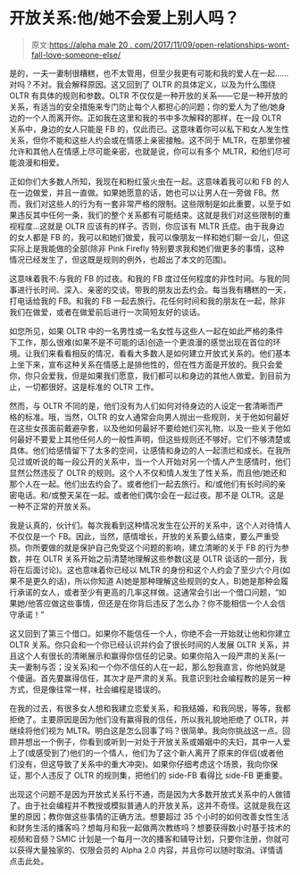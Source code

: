 # 开放关系:他/她不会爱上别人吗？

> 原文:[https://alpha male 20 . com/2017/11/09/open-relationships-wont-fall-love-someone-else/](https://alphamale20.com/2017/11/09/open-relationships-wont-fall-love-someone-else/)

是的，一夫一妻制很糟糕，也不太管用，但至少我更有可能和我的爱人在一起……对吗？不对。我会解释原因。这又回到了 OLTR 的具体定义，以及为什么围绕 OLTR 有具体的规则和参数。OLTR 不仅仅是一种开放的关系——它是一种开放的关系，有适当的安全措施来专门防止每个人都担心的问题；你的爱人为了他/她身边的一个人而离开你。正如我在这里和我的书中多次解释的那样，在一段 OLTR 关系中，身边的女人只能是 FB 的，仅此而已。这意味着你可以私下和女人发生性关系，但你不能和这些人约会或在情感上亲密接触。这不同于 MLTR，在那里你被允许和其他人在情感上尽可能亲密，也就是说，你可以有多个 MLTR，和他们尽可能浪漫和相爱。

正如你们大多数人所知，我现在和粉红萤火虫在一起。这意味着我可以和 FB 的人在一边做爱，并且一直做。如果她愿意的话，她也可以让男人在一旁做 FB。然而，我们对这些人的行为有一套非常严格的限制。这些限制是如此重要，以至于如果违反其中任何一条，我们的整个关系都有可能结束。这就是我们对这些限制的重视程度...这就是 OLTR 应该有的样子。否则，你应该有 MLTR 氏症。由于我身边的女人都是 FB 的，我可以和她们做爱，我可以像朋友一样和她们聊一会儿，但这实际上是我能做的全部(除非 Pink Firefly 特别要求我和她们做更多的事情，这种情况已经发生了，但这既是规则的例外，也超出了本文的范围)。

这意味着我不:与我的 FB 的过夜。和我的 FB 度过任何程度的非性时间。与我的同事进行长时间、深入、亲密的交谈。带我的朋友出去约会。每当我有糟糕的一天，打电话给我的 FB。和我的 FB 一起去旅行。花任何时间和我的朋友在一起，除非我们在做爱，或者在做爱前后进行一次简短友好的谈话。

如您所见，如果 OLTR 中的一名男性或一名女性与这些人一起在如此严格的条件下工作，那么很难(如果不是不可能的话)创造一个更浪漫的感觉出现在首位的环境。让我们来看看相反的情况，看看大多数人是如何建立开放式关系的。他们基本上坐下来，宣布这种关系在情感上是排他性的，但在性方面是开放的。我只会爱你，你只会爱我，但是如果我们愿意，我们都可以和身边的其他人做爱。到目前为止，一切都很好。这是标准的 OLTR 工作。

然而，与 OLTR 不同的是，他们没有为人们如何对待身边的人设定一套清晰而严格的标准。哦，当然，OLTR 的女人通常会向男人抛出一些规则，关于他如何最好在这些女孩面前戴避孕套，以及他如何最好不要给她们买礼物，以及一些关于他如何最好不要爱上其他任何人的一般性声明，但这些规则还不够好。它们不够清楚或具体。他们给感情留下了太多的空间，让感情和身边的人一起溃烂和成长。在我所见过或听说的每一段公开的关系中，当一个人开始对另一个情人产生感情时，他们显然公然违反了 OLTR 的规则。这个人不仅和情人发生了性关系，而且他/她还和那个人在一起。他们出去约会了。或者他们一起去旅行。和/或他们有长时间的亲密电话。和/或整天呆在一起。或者他们偶尔会在一起过夜。那不是 OLTR。这是一种不正常的开放关系。

我是认真的，伙计们。每次我看到这种情况发生在公开的关系中，这个人对待情人不仅仅是一个 FB。因此，当然，感情增长，开放的关系要么结束，要么严重受损。你所要做的就是保护自己免受这个问题的影响，建立清晰的关于 FB 的行为参数，并在 OLTR 关系开始之前清楚地理解这些参数(这是 OLTR 谈话的一部分，我将在后面讨论)。这也意味着你已经以 MLTR 的身份和这个人约会了至少六个月(如果不是更久的话)，所以你知道 A)她是那种理解这些规则的女人，B)她是那种会履行承诺的女人，或者至少有更高的几率这样做。这通常会引出一个借口问题，“如果她/他答应做这些事情，但还是在你背后违反了怎么办？你不能相信一个人会信守承诺！”

这又回到了第三个借口。如果你不能信任一个人，你绝不会一开始就让他和你建立 OLTR 关系。你只会和一个你已经认识并约会了很长时间的人发展 OLTR 关系，并且这个人有很长的清晰展示和赢得你信任的记录。如果你陷入一段严肃的关系(一夫一妻制与否；没关系)和一个你不信任的人在一起，那么恕我直言，你他妈就是个傻逼。首先要赢得信任，其次才是严肃的关系。我意识到社会编程教的是另一种方式，但是像往常一样，社会编程是错误的。

在我的过去，有很多女人想和我建立恋爱关系，和我结婚，和我同居，等等，我都拒绝了。主要原因是因为他们没有赢得我的信任，所以我礼貌地拒绝了 OLTR，并继续将他们视为 MLTR。明白这是怎么回事了吗？很简单。我向你挑战这一点。回顾并想出一个例子，你看到或听到一对处于开放关系或婚姻中的夫妇，其中一人爱上了(或感受到了)他们的一个情人，他们为了这个新人离开了原来的伴侣(或者他们没有，但这导致了关系中的重大冲突)。如果你仔细考虑这个场景，我向你保证，那个人违反了 OLTR 的规则集，把他们的 side-FB 看得比 side-FB 更重要。

出现这个问题不是因为开放式关系行不通，而是因为大多数开放式关系中的人做错了。由于社会编程并不教授或模拟普通人的开放关系，这并不奇怪。这就是我在这里的原因；教你做这些事情的正确方法。想要超过 35 个小时的如何改善女性生活和财务生活的播客吗？想每月和我一起做两次教练吗？想要获得数小时基于技术的视频和音频？SMIC 计划是一个每月一次的播客和辅导计划，只要你注册，你就可以获得大量独家的、仅限会员的 Alpha 2.0 内容，并且你可以随时取消。详情请点击此处。